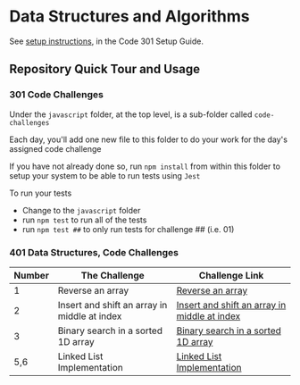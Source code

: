 # Data Structures and Algorithms

See [setup instructions](https://codefellows.github.io/setup-guide/code-301/3-code-challenges), in the Code 301 Setup Guide.

## Repository Quick Tour and Usage

### 301 Code Challenges

Under the `javascript` folder, at the top level, is a sub-folder called `code-challenges`

Each day, you'll add one new file to this folder to do your work for the day's assigned code challenge

If you have not already done so, run `npm install` from within this folder to setup your system to be able to run tests using `Jest`

To run your tests

- Change to the `javascript` folder
- run `npm test` to run all of the tests
- run `npm test ##` to only run tests for challenge ## (i.e. 01)

### 401 Data Structures, Code Challenges

| Number | The Challenge                                | Challenge Link                                                              |
| ------ | -------------------------------------------- | --------------------------------------------------------------------------- |
| 1      | Reverse an array                             | [Reverse an array](./java/Challenge1/README.md)                             |
| 2      | Insert and shift an array in middle at index | [Insert and shift an array in middle at index](./java/Challenge1/README.md) |
| 3      | Binary search in a sorted 1D array           | [Binary search in a sorted 1D array](./java/Challenge3/README.md)           |
| 5,6    | Linked List Implementation                   | [Linked List Implementation](./java/linked-list-challenges/README.md)       |
